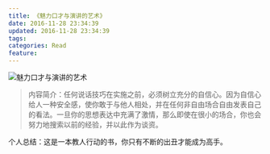 ```yaml
---
title: 《魅力口才与演讲的艺术》
date: 2016-11-28 23:34:39
updated: 2016-11-28 23:34:39
tags:
categories: Read
feature:
---
```

![魅力口才与演讲的艺术](http://cover.read.duokan.com/mfsv2/download/s010/p01u0m4j6WXp/EoRxEZm387oh2n.jpg)

> 内容简介：任何说话技巧在实施之前，必须树立充分的自信心。因为自信心给人一种安全感，使你敢于与他人相处，并在任何非自由场合自由发表自己的看法。一旦你的思想表达中充满了激情，那么即使在很小的场合，你也会努力地搜索以前的经验，并以此作为谈资。

个人总结：这是一本教人行动的书，你只有不断的出丑才能成为高手。